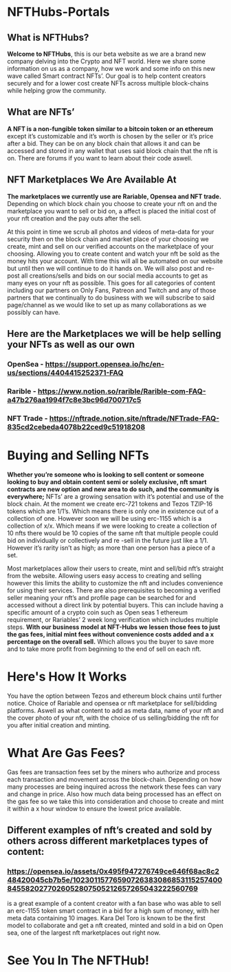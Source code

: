 # NFTHubs-Portals

## What is NFTHubs?

<p><strong>Welcome to NFTHubs</strong>, this is our beta website as we are a brand new company delving into the Crypto and NFT world. Here we share some information on us as a company, how we work and some info on this new wave called Smart contract NFTs’. Our goal is to help content creators securely and for a lower cost create NFTs across multiple block-chains while helping grow the community.</p>


## What are NFTs’

<p><strong>A NFT is a non-fungible token similar to a bitcoin token or an ethereum</strong> except it’s customizable and it’s worth is chosen by the seller or it’s price after a bid. They can be on any block chain that allows it and can be accessed and stored in any wallet that uses said block chain that the nft is on. There are forums if you want to learn about their code aswell.</p>

## NFT Marketplaces We Are Available At

<p><strong>The marketplaces we currently use are Rariable, Opensea and NFT trade.</strong> Depending on which block chain you choose to create your nft on and the marketplace you want to sell or bid on, a affect is placed the initial cost of your nft creation and the pay outs after the sell.</p>

<p>At this point in time we scrub all photos and videos of meta-data for your security then on the block chain and market place of your choosing we create, mint and sell on our verified accounts on the marketplace of your choosing. Allowing you to create content and watch your nft be sold as the money hits your account. With time this will all be automated on our website but until then we will continue to do it hands on. We will also post and re-post all creations/sells and bids on our social media accounts to get as many eyes on your nft as possible. This goes for all categories of content including our partners on Only Fans, Patreon and Twitch and any of those partners that we continually to do business with we will subscribe to said page/channel as we would like to set up as many collaborations as we possibly can have.</p>

## Here are the Marketplaces we will be help selling your NFTs as well as our own
### OpenSea - https://support.opensea.io/hc/en-us/sections/4404415252371-FAQ
### Rarible - https://www.notion.so/rarible/Rarible-com-FAQ-a47b276aa1994f7c8e3bc96d700717c5
### NFT Trade - https://nftrade.notion.site/nftrade/NFTrade-FAQ-835cd2cebeda4078b22ced9c51918208</p>


# Buying and Selling NFTs

<p><strong>Whether you’re someone who is looking to sell content or someone looking to buy and obtain content semi or solely exclusive, nft smart contracts are new option and new area to do such, and the community is everywhere;</strong> NFTs’ are a growing sensation with it’s potential and use of the block chain. At the moment we create erc-721 tokens and Tezos TZIP-16 tokens which are 1/1’s. Which means there is only one in existence out of a collection of one. However soon we will be using erc-1155 which is a collection of x/x. Which means if we were looking to create a collection of 10 nfts there would be 10 copies of the same nft that multiple people could bid on individually or collectively and re -sell in the future just like a 1/1. However it’s rarity isn’t as high; as more than one person has a piece of a set.</p>

<p>Most marketplaces allow their users to create, mint and sell/bid nft’s straight from the website. Allowing users easy access to creating and selling however this limits the ability to customize the nft and includes convenience for using their services. There are also prerequisites to becoming a verified seller meaning your nft’s and profile page can be searched for and accessed without a direct link by potential buyers. This can include having a specific amount of a crypto coin such as Open seas 1 ethereum requirement, or Rariables’ 2 week long verification which includes multiple steps. <strong>With our business model at NFT-Hubs we lessen those fees to just the gas fees, initial mint fees without  convenience costs added and a x percentage on the overall sell.</strong> Which allows you the buyer to save more and to take more profit from beginning to the end of sell on each nft.</p>

# Here's How It Works
<p>You have the option between Tezos and ethereum block chains until further notice. Choice of Rariable and opensea or nft marketplace for sell/bidding platforms. Aswell as what content to add as meta data, name of your nft and the cover photo of your nft, with the choice of us selling/bidding the nft for you after initial creation and minting.</p>


# What Are Gas Fees?
<p>Gas fees are transaction fees set by the miners who authorize and process each transaction and movement across the block-chain. Depending on how many processes are being inquired across the network these fees can vary and change in price. Also how much data being processed has an effect on the gas fee so we take this into consideration and choose to create and mint it within a x hour window to ensure the lowest price available.</p>

## Different examples of nft’s created and sold by others across different marketplaces types of content:

### https://opensea.io/assets/0x495f947276749ce646f68ac8c248420045cb7b5e/102301157765907263830868531152574008455820277026052807505212657265043222560769
<p>is a great example of a content creator with a fan base who was able to sell an erc-1155 token smart contract in a bid for a high sum of money, with her meta data containing 10 images. Kara Del Toro is known to be the first model to collaborate and get a nft created, minted and sold in a bid on Open sea, one of the largest nft marketplaces out right now.</p>

# See You In The NFTHub!

